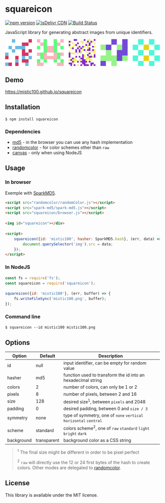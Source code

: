 # squareicon

[![npm version](https://img.shields.io/npm/v/squareicon.svg?style=flat-square)](https://www.npmjs.com/package/squareicon)
[![jsDelivr CDN](https://data.jsdelivr.com/v1/package/npm/squareicon/badge)](https://www.jsdelivr.com/package/npm/squareicon)
[![Build Status](https://github.com/mistic100/squareicon/workflows/CI/badge.svg)](https://github.com/mistic100/squareicon/actions)

JavaScript library for generating abstract images from unique identifiers.

![sample](https://raw.githubusercontent.com/mistic100/squareicon/master/sample.png)


## Demo

https://mistic100.github.io/squareicon


## Installation

```
$ npm install squareicon
```

### Dependencies

- [md5](https://www.npmjs.com/package/md5) - in the browser you can use any hash implementation
- [randomcolor](https://www.npmjs.com/package/randomcolor) - for color schemes other than `raw`
- [canvas](https://www.npmjs.com/package/canvas) - only when using NodeJS


## Usage

### In browser

Exemple with [SparkMD5](https://github.com/satazor/js-spark-md5).

```html
<script src="randomcolor/randomColor.js"></script>
<script src="spark-md5/spark-md5.js"></script>
<script src="squareicon/browser.js"></script>

<img id="squareicon"></div>

<script>
    squareicon({id: 'mistic100', hasher: SparkMD5.hash}, (err, data) => {
        document.querySelector('img').src = data;
    });
</script>
```

### In NodeJS

```js
const fs = require('fs');
const squareicon = require('squareicon');

squareicon({id: 'mistic100'}, (err, buffer) => {
    fs.writeFileSync('mistic100.png', buffer);
});
```

### Command line

```
$ squareicon --id mistic100 mistic100.png
```


## Options

| Option | Default | Description |
| ------ | ------- | ----------- |
| id | null |input identifier, can be empty for random value |
| hasher | md5 | function used to transform the id into an hexadecimal string |
| colors | 2 | number of colors, can only be 1 or 2 |
| pixels | 8 | number of pixels, between 2 and 16 |
| size | 128 | desired size<sup>1</sup>, between `pixels` and 2048 |
| padding | 0 | desired padding, between 0 and `size / 3` |
| symmetry | none | type of symmetry, one of `none` `vertical` `horizontal` `central` |
| scheme | standard | colors scheme<sup>2</sup>, one of `raw` `standard` `light` `bright` `dark` |
| background | transparent | background color as a CSS string |

> <sup>1</sup> The final size might be different in order to be pixel perfect
>
> <sup>2</sup> `raw` will directly use the 12 or 24 first bytes of the hash to create colors. Other modes are delegated to [randomcolor](https://www.npmjs.com/package/randomcolor).


## License
This library is available under the MIT license.
